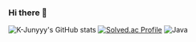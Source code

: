 ### Hi there 👋
![K-Junyyy's GitHub stats](https://github-readme-stats.vercel.app/api?username=same-woo&show_icons=true&theme=스타일)
[![Solved.ac Profile](http://mazassumnida.wtf/api/generate_badge?boj=same-woo)](https://solved.ac/same-woo)
![Java](https://img.shields.io/badge/Java-007396.svg?&style=for-the-badge&logo=Java&logoColor=white)
<!--
**same-woo/same-woo** is a ✨ _special_ ✨ repository because its `README.md` (this file) appears on your GitHub profile.

Here are some ideas to get you started:

- 🔭 I’m currently working on ...
- 🌱 I’m currently learning ...
- 👯 I’m looking to collaborate on ...
- 🤔 I’m looking for help with ...
- 💬 Ask me about ...
- 📫 How to reach me: ...
- 😄 Pronouns: ...
- ⚡ Fun fact: ...
-->
